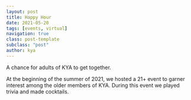 ```yaml
---
layout: post
title: Happy Hour
date: 2021-05-20
tags: [events, virtual]
navigation: true
class: post-template
subclass: "post"
author: kya
---
```

A chance for adults of KYA to get together.

At the beginning of the summer of 2021, we hosted a 21+ event to garner interest among the older members of KYA. During this event we played trivia and made cocktails.